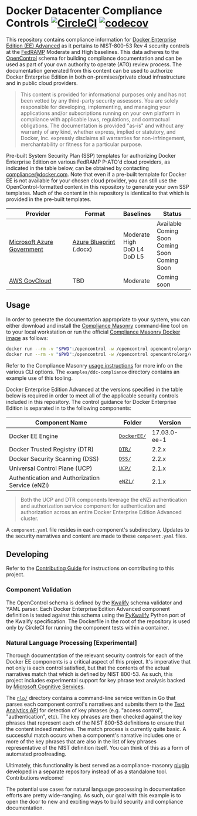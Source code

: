 # Docker Datacenter Compliance Controls [![CircleCI](https://circleci.com/gh/docker/compliance/tree/master.svg?style=svg&circle-token=daeaf5acd7ac08000ea727cbf8ec9baa8ded8da4)](https://circleci.com/gh/docker/compliance/tree/master) [![codecov](https://codecov.io/gh/docker/compliance/branch/master/graph/badge.svg?token=WiRPQcno3c)](https://codecov.io/gh/docker/compliance)

This repository contains compliance information for [Docker Enterprise Edition (EE) Advanced](https://www.docker.com/enterprise-edition) as it pertains to NIST-800-53 Rev 4 security controls at the [FedRAMP](https://www.fedramp.gov/) Moderate and High baselines. This data adheres to the [OpenControl](http://open-control.org/) schema for building compliance documentation and can be used as part of your own authority to operate (ATO) review process. The documentation generated from this content can be used to authorize Docker Enterprise Edition in both on-premises/private cloud infrastructure and in public cloud providers.

> This content is provided for informational purposes only and has not been vetted by any third-party security assessors. You are solely responsible for developing, implementing, and managing your applications and/or subscriptions running on your own platform in compliance with applicable laws, regulations, and contractual obligations. The documentation is provided "as-is" and without any warranty of any kind, whether express, implied or statutory, and Docker, Inc. expressly disclaims all warranties for non-infringement, merchantability or fitness for a particular purpose.

Pre-built System Security Plan (SSP) templates for authorizing Docker Enterprise Edition on various FedRAMP P-ATO'd cloud providers, as indicated in the table below, can be obtained by contacting [compliance@docker.com](mailto:compliance@docker.com). Note that even if a pre-built template for Docker EE is not available for your chosen cloud provider, you can still use the OpenControl-formatted content in this repository to generate your own SSP templates. Much of the content in this repository is identical to that which is provided in the pre-built templates.

|Provider|Format|Baselines|Status|
|--------|------|---------|------|
|[Microsoft Azure Government](https://azure.microsoft.com/en-us/overview/clouds/government/)|[Azure Blueprint](https://docs.microsoft.com/en-us/azure/azure-government/documentation-government-plan-compliance) (.docx)|Moderate<br>High<br>DoD L4<br>DoD L5|Available<br>Coming Soon<br>Coming Soon<br>Coming Soon|
|[AWS GovCloud](https://aws.amazon.com/govcloud-us/)|TBD|Moderate|Coming soon|

## Usage

In order to generate the documentation appropriate to your system, you can either download and install the [Compliance Masonry](https://github.com/opencontrol/compliance-masonry/) command-line tool on to your local workstation or run the official [Compliance Masonry Docker image](https://store.docker.com/community/images/opencontrolorg/compliance-masonry) as follows:

```sh
docker run --rm -v "$PWD":/opencontrol -w /opencontrol opencontrolorg/compliance-masonry get
docker run --rm -v "$PWD":/opencontrol -w /opencontrol opencontrolorg/compliance-masonry docs gitbook FedRAMP-moderate
```

 Refer to the Compliance Masonry [usage instructions](https://github.com/opencontrol/compliance-masonry/blob/master/docs/usage.md) for more info on the various CLI options. The `examples/ddc-compliance` directory contains an example use of this tooling.

Docker Enterprise Edition Advanced at the versions specified in the table below is required in order to meet all of the applicable security controls included in this repository. The control guidance for Docker Enterprise Edition is separated in to the following components:

|Component Name|Folder|Version|
|--------------|------|-------|
|Docker EE Engine|[`DockerEE/`](https://github.com/docker/compliance/tree/master/DockerEE)|17.03.0-ee-1|
|Docker Trusted Registry (DTR)|[`DTR/`](https://github.com/docker/compliance/tree/master/DTR)|2.2.x|
|Docker Security Scanning (DSS)|[`DSS/`](https://github.com/docker/compliance/tree/master/DSS)|2.2.x|
|Universal Control Plane (UCP)|[`UCP/`](https://github.com/docker/compliance/tree/master/UCP)|2.1.x|
|Authentication and Authorization Service (eNZi)|[`eNZi/`](https://github.com/docker/compliance/tree/master/eNZi)|2.1.x|

> Both the UCP and DTR components leverage the eNZi authentication and authorization service component for authentication and authorization across an entire Docker Enterprise Edition Advanced cluster.

A `component.yaml` file resides in each component's subdirectory. Updates to the security narratives and content are made to these `component.yaml` files.

## Developing

Refer to the [Contributing Guide](https://github.com/docker/compliance/blob/master/CONTRIBUTING.md) for instructions on contributing to this project.

### Component Validation

The OpenControl schema is defined by the [Kwalify](http://www.kuwata-lab.com/kwalify/) schema validator and YAML parser. Each Docker Enterprise Edition Advanced component definition is tested against this schema using the [PyKwalify](https://github.com/Grokzen/pykwalify) Python port of the Kwalify specification. The Dockerfile in the root of the repository is used only by CircleCI for running the component tests within a container.

### Natural Language Processing [Experimental]

Thorough documentation of the relevant security controls for each of the Docker EE components is a critical aspect of this project. It's imperative that not only is each control satisfied, but that the contents of the actual narratives match that which is defined by NIST 800-53. As such, this project includes experimental support for key phrase text analysis backed by [Microsoft Cognitive Services](https://www.microsoft.com/cognitive-services).

The [`nlp/`](https://github.com/docker/compliance/tree/master/nlp) directory contains a command-line service written in Go that parses each component control's narratives and submits them to the [Text Analytics API](https://www.microsoft.com/cognitive-services/en-us/text-analytics-api) for detection of key phrases (e.g. "access control", "authentication", etc). The key phrases are then checked against the key phrases that represent each of the NIST 800-53 definitions to ensure that the content indeed matches. The match process is currently quite basic. A successful match occurs when a component's narrative includes one or more of the key phrases that are also in the list of key phrases representative of the NIST definition itself. You can think of this as a form of automated proofreading.

Ultimately, this functionality is best served as a compliance-masonry [plugin](https://github.com/opencontrol/compliance-masonry/tree/master/exampleplugin) developed in a separate repository instead of as a standalone tool. Contributions welcome!

The potential use cases for natural language processing in documentation efforts are pretty wide-ranging. As such, our goal with this example is to open the door to new and exciting ways to build security and compliance documentation.
